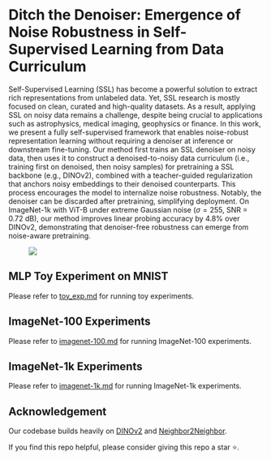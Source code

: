 # Ditch the Denoiser: Emergence of Noise Robustness in Self-Supervised Learning from Data Curriculum

Self-Supervised Learning (SSL) has become a powerful solution to extract rich representations from unlabeled data. Yet, SSL research is mostly focused on clean, curated and high-quality datasets. As a result, applying SSL on noisy data remains a challenge, despite being crucial to applications such as astrophysics, medical imaging, geophysics or finance. In this work, we present a fully self-supervised framework that enables noise-robust representation learning without requiring a denoiser at inference or downstream fine-tuning. Our method first trains an SSL denoiser on noisy data, then uses it to construct a denoised-to-noisy data curriculum (i.e., training first on denoised, then noisy samples) for pretraining a SSL backbone (e.g., DINOv2), combined with a teacher-guided regularization that anchors noisy embeddings to their denoised counterparts. This process encourages the model to internalize noise robustness. Notably, the denoiser can be discarded after pretraining, simplifying deployment. On ImageNet-1k with ViT-B under extreme Gaussian noise ($\sigma=255$, SNR = 0.72 dB), our method improves linear probing accuracy by 4.8\% over DINOv2, demonstrating that denoiser-free robustness can emerge from noise-aware pretraining.

<figure>
<img src="img/noise_grid_long_figu_2.jpg">
<!--<img src="img/noisy_framework.png">
<img src="img/dinov2_regularization.png">-->
</figure>

## MLP Toy Experiment on MNIST
Please refer to [toy_exp.md](toy_mnist/toy_exp.md) for running toy experiments.


## ImageNet-100 Experiments
Please refer to [imagenet-100.md](imagenet-100-experiments/imagenet-100.md) for running ImageNet-100 experiments.

## ImageNet-1k Experiments
Please refer to [imagenet-1k.md](imagenet-1k-experiments/imagenet-1k.md) for running ImageNet-1k experiments.


## Acknowledgement
Our codebase builds heavily on [DINOv2](https://github.com/facebookresearch/dinov2) and [Neighbor2Neighbor](https://github.com/TaoHuang2018/Neighbor2Neighbor).


If you find this repo helpful, please consider giving this repo a star :star:.
